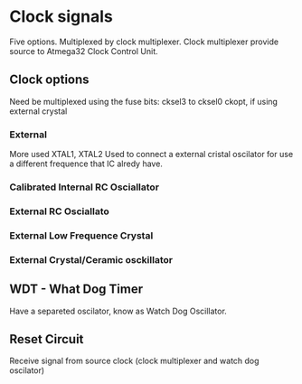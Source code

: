 # Clock signals
Five options.
Multiplexed by clock multiplexer.
Clock multiplexer provide source to Atmega32 Clock Control Unit.

## Clock options
Need be multiplexed using the fuse bits:
cksel3 to cksel0
ckopt, if using external crystal

### External 
More used
XTAL1, XTAL2
Used to connect a external cristal oscilator for use a different frequence that IC alredy have.

### Calibrated Internal RC Osciallator

### External RC Osciallato 

### External Low Frequence Crystal

### External Crystal/Ceramic osckillator

## WDT - What Dog Timer
Have a separeted oscilator, know as Watch Dog Oscillator.

## Reset Circuit
Receive signal from source clock (clock multiplexer and watch dog oscilator)
